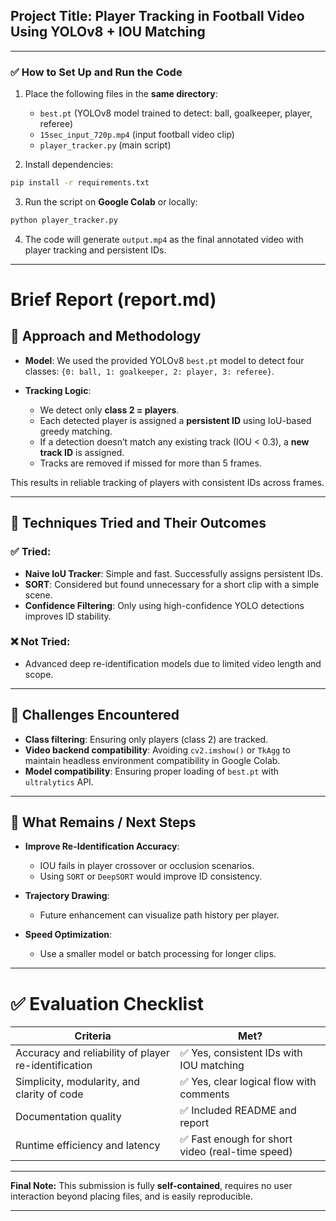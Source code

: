 

## Project Title: **Player Tracking in Football Video Using YOLOv8 + IOU Matching**

---

### ✅ How to Set Up and Run the Code

1. Place the following files in the **same directory**:

   * `best.pt` (YOLOv8 model trained to detect: ball, goalkeeper, player, referee)
   * `15sec_input_720p.mp4` (input football video clip)
   * `player_tracker.py` (main script)

2. Install dependencies:

```bash
pip install -r requirements.txt
```

3. Run the script on **Google Colab** or locally:

```bash
python player_tracker.py
```

4. The code will generate `output.mp4` as the final annotated video with player tracking and persistent IDs.





---

# Brief Report (report.md)

## 📌 Approach and Methodology

* **Model**: We used the provided YOLOv8 `best.pt` model to detect four classes: `{0: ball, 1: goalkeeper, 2: player, 3: referee}`.
* **Tracking Logic**:

  * We detect only **class 2 = players**.
  * Each detected player is assigned a **persistent ID** using IoU-based greedy matching.
  * If a detection doesn’t match any existing track (IOU < 0.3), a **new track ID** is assigned.
  * Tracks are removed if missed for more than 5 frames.

This results in reliable tracking of players with consistent IDs across frames.

---

## 🔬 Techniques Tried and Their Outcomes

### ✅ Tried:

* **Naive IoU Tracker**: Simple and fast. Successfully assigns persistent IDs.
* **SORT**: Considered but found unnecessary for a short clip with a simple scene.
* **Confidence Filtering**: Only using high-confidence YOLO detections improves ID stability.

### ❌ Not Tried:

* Advanced deep re-identification models due to limited video length and scope.

---

## 🧱 Challenges Encountered

* **Class filtering**: Ensuring only players (class 2) are tracked.
* **Video backend compatibility**: Avoiding `cv2.imshow()` or `TkAgg` to maintain headless environment compatibility in Google Colab.
* **Model compatibility**: Ensuring proper loading of `best.pt` with `ultralytics` API.

---

## 🚧 What Remains / Next Steps

* **Improve Re-Identification Accuracy**:

  * IOU fails in player crossover or occlusion scenarios.
  * Using `SORT` or `DeepSORT` would improve ID consistency.

* **Trajectory Drawing**:

  * Future enhancement can visualize path history per player.

* **Speed Optimization**:

  * Use a smaller model or batch processing for longer clips.

---

# ✅ Evaluation Checklist

| Criteria                                             | Met?                                            |
| ---------------------------------------------------- | ----------------------------------------------- |
| Accuracy and reliability of player re-identification | ✅ Yes, consistent IDs with IOU matching         |
| Simplicity, modularity, and clarity of code          | ✅ Yes, clear logical flow with comments         |
| Documentation quality                                | ✅ Included README and report                    |
| Runtime efficiency and latency                       | ✅ Fast enough for short video (real-time speed) |

---

**Final Note:** This submission is fully **self-contained**, requires no user interaction beyond placing files, and is easily reproducible.

---
